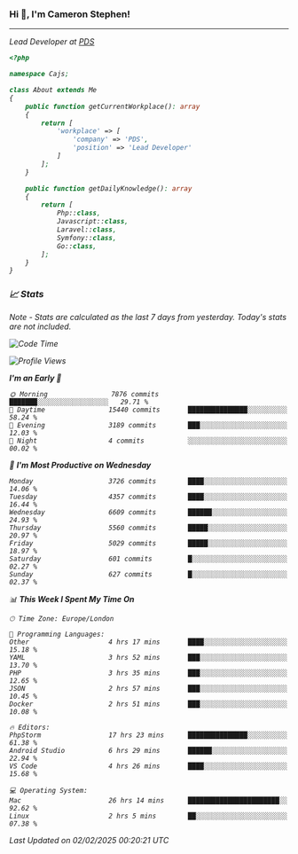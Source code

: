 ### Hi 👋, I'm Cameron Stephen!
<hr>
<p><em>Lead Developer at <a href="https://prindatasolutions.co.uk">PDS</a></p>


```php
<?php

namespace Cajs;

class About extends Me
{
    public function getCurrentWorkplace(): array
    {
        return [
            'workplace' => [
                'company' => 'PDS',
                'position' => 'Lead Developer'
            ]
        ];
    }

    public function getDailyKnowledge(): array
    {
        return [
            Php::class,
            Javascript::class,
            Laravel::class,
            Symfony::class,
            Go::class,
        ];
    }
}
```

### 📈 Stats
<p><em>Note - Stats are calculated as the last 7 days from yesterday. Today's stats are not included.</em></p>


<!--START_SECTION:waka-->
![Code Time](http://img.shields.io/badge/Code%20Time-4%2C256%20hrs-blue)

![Profile Views](http://img.shields.io/badge/Profile%20Views-0-blue)

**I'm an Early 🐤** 

```text
🌞 Morning                7876 commits        ███████░░░░░░░░░░░░░░░░░░   29.71 % 
🌆 Daytime                15440 commits       ███████████████░░░░░░░░░░   58.24 % 
🌃 Evening                3189 commits        ███░░░░░░░░░░░░░░░░░░░░░░   12.03 % 
🌙 Night                  4 commits           ░░░░░░░░░░░░░░░░░░░░░░░░░   00.02 % 
```
📅 **I'm Most Productive on Wednesday** 

```text
Monday                   3726 commits        ████░░░░░░░░░░░░░░░░░░░░░   14.06 % 
Tuesday                  4357 commits        ████░░░░░░░░░░░░░░░░░░░░░   16.44 % 
Wednesday                6609 commits        ██████░░░░░░░░░░░░░░░░░░░   24.93 % 
Thursday                 5560 commits        █████░░░░░░░░░░░░░░░░░░░░   20.97 % 
Friday                   5029 commits        █████░░░░░░░░░░░░░░░░░░░░   18.97 % 
Saturday                 601 commits         █░░░░░░░░░░░░░░░░░░░░░░░░   02.27 % 
Sunday                   627 commits         █░░░░░░░░░░░░░░░░░░░░░░░░   02.37 % 
```


📊 **This Week I Spent My Time On** 

```text
🕑︎ Time Zone: Europe/London

💬 Programming Languages: 
Other                    4 hrs 17 mins       ████░░░░░░░░░░░░░░░░░░░░░   15.18 % 
YAML                     3 hrs 52 mins       ███░░░░░░░░░░░░░░░░░░░░░░   13.70 % 
PHP                      3 hrs 35 mins       ███░░░░░░░░░░░░░░░░░░░░░░   12.65 % 
JSON                     2 hrs 57 mins       ███░░░░░░░░░░░░░░░░░░░░░░   10.45 % 
Docker                   2 hrs 51 mins       ███░░░░░░░░░░░░░░░░░░░░░░   10.08 % 

🔥 Editors: 
PhpStorm                 17 hrs 23 mins      ███████████████░░░░░░░░░░   61.38 % 
Android Studio           6 hrs 29 mins       ██████░░░░░░░░░░░░░░░░░░░   22.94 % 
VS Code                  4 hrs 26 mins       ████░░░░░░░░░░░░░░░░░░░░░   15.68 % 

💻 Operating System: 
Mac                      26 hrs 14 mins      ███████████████████████░░   92.62 % 
Linux                    2 hrs 5 mins        ██░░░░░░░░░░░░░░░░░░░░░░░   07.38 % 
```


 Last Updated on 02/02/2025 00:20:21 UTC
<!--END_SECTION:waka-->
